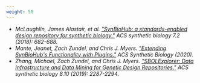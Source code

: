 ```yaml
---
weight: 50
---
```


* *McLaughlin, James Alastair, et al. ["SynBioHub: a standards-enabled design repository for synthetic biology."](https://pubs.acs.org/doi/abs/10.1021/acssynbio.7b00403) ACS synthetic biology 7.2 (2018): 682-688.*
* *Mante, Jeanet, Zach Zundel, and Chris J. Myers. ["Extending SynBioHub's Functionality with Plugins."](https://pubs.acs.org/doi/abs/10.1021/acssynbio.0c00056) ACS Synthetic Biology (2020).*
* *Zhang, Michael, Zach Zundel, and Chris J. Myers. ["SBOLExplorer: Data Infrastructure and Data Mining for Genetic Design Repositories."](https://pubs.acs.org/doi/abs/10.1021/acssynbio.9b00089) ACS synthetic biology 8.10 (2019): 2287-2294.*

